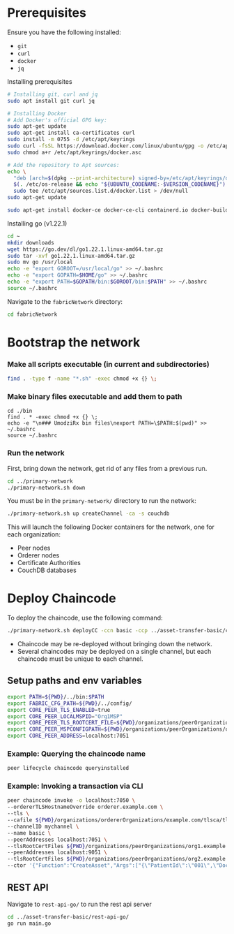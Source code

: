 # Prerequisites
Ensure you have the following installed:
- `git`
- `curl`
- `docker`
- `jq`

Installing prerequisites
```bash
# Installing git, curl and jq
sudo apt install git curl jq
```

```bash
# Installing Docker
# Add Docker's official GPG key:
sudo apt-get update
sudo apt-get install ca-certificates curl
sudo install -m 0755 -d /etc/apt/keyrings
sudo curl -fsSL https://download.docker.com/linux/ubuntu/gpg -o /etc/apt/keyrings/docker.asc
sudo chmod a+r /etc/apt/keyrings/docker.asc

# Add the repository to Apt sources:
echo \
  "deb [arch=$(dpkg --print-architecture) signed-by=/etc/apt/keyrings/docker.asc] https://download.docker.com/linux/ubuntu \
  $(. /etc/os-release && echo "${UBUNTU_CODENAME:-$VERSION_CODENAME}") stable" | \
  sudo tee /etc/apt/sources.list.d/docker.list > /dev/null
sudo apt-get update

sudo apt-get install docker-ce docker-ce-cli containerd.io docker-buildx-plugin docker-compose-plugin
```

Installing go (v1.22.1)
```bash
cd ~
mkdir downloads
wget https://go.dev/dl/go1.22.1.linux-amd64.tar.gz
sudo tar -xvf go1.22.1.linux-amd64.tar.gz
sudo mv go /usr/local
echo -e "export GOROOT=/usr/local/go" >> ~/.bashrc
echo -e "export GOPATH=$HOME/go" >> ~/.bashrc
echo -e "export PATH=$GOPATH/bin:$GOROOT/bin:$PATH" >> ~/.bashrc
source ~/.bashrc
```

Navigate to the `fabricNetwork` directory:

```bash
cd fabricNetwork
```

# Bootstrap the network

### Make all scripts executable (in current and subdirectories)

```bash
find . -type f -name "*.sh" -exec chmod +x {} \;
```

### Make binary files executable and add them to path
```
cd ./bin
find . * -exec chmod +x {} \;
echo -e "\n### UmodziRx bin files\nexport PATH=\$PATH:$(pwd)" >> ~/.bashrc
source ~/.bashrc
```

### Run the network
First, bring down the network, get rid of any files from a previous run.
```bash
cd ../primary-network
./primary-network.sh down
```

You must be in the `primary-network/` directory to run the network:

```bash
./primary-network.sh up createChannel -ca -s couchdb
```

This will launch the following Docker containers for the network, one for each organization:
- Peer nodes
- Orderer nodes
- Certificate Authorities
- CouchDB databases

# Deploy Chaincode

To deploy the chaincode, use the following command:

```bash
./primary-network.sh deployCC -ccn basic -ccp ../asset-transfer-basic/chaincode-go -ccl go
```
- Chaincode may be re-deployed without bringing down the network.
- Several chaincodes may be deployed on a single channel, but each chaincode must be unique to each channel.


## Setup paths and env variables

```bash
export PATH=${PWD}/../bin:$PATH
export FABRIC_CFG_PATH=${PWD}/../config/
export CORE_PEER_TLS_ENABLED=true
export CORE_PEER_LOCALMSPID="Org1MSP"
export CORE_PEER_TLS_ROOTCERT_FILE=${PWD}/organizations/peerOrganizations/org1.example.com/peers/peer0.org1.example.com/tls/ca.crt
export CORE_PEER_MSPCONFIGPATH=${PWD}/organizations/peerOrganizations/org1.example.com/users/Admin@org1.example.com/msp
export CORE_PEER_ADDRESS=localhost:7051
```

### Example: Querying the chaincode name

```bash
peer lifecycle chaincode queryinstalled
```

### Example: Invoking a transaction via CLI

```bash
peer chaincode invoke -o localhost:7050 \
--ordererTLSHostnameOverride orderer.example.com \
--tls \
--cafile ${PWD}/organizations/ordererOrganizations/example.com/tlsca/tlsca.example.com-cert.pem \
--channelID mychannel \
--name basic \
--peerAddresses localhost:7051 \
--tlsRootCertFiles ${PWD}/organizations/peerOrganizations/org1.example.com/tlsca/tlsca.org1.example.com-cert.pem \
--peerAddresses localhost:9051 \
--tlsRootCertFiles ${PWD}/organizations/peerOrganizations/org2.example.com/tlsca/tlsca.org2.example.com-cert.pem \
--ctor '{"Function":"CreateAsset","Args":["{\"PatientId\":\"001\",\"DoctorId\":\"doctor456\",\"PatientName\":\"John Doe\",\"DateOfBirth\":\"1990-01-01\",\"Prescriptions\":[{\"PrescriptionId\":\"rx789\",\"MedicationName\":\"Aspirin\",\"Dosage\":\"100mg\",\"Instructions\":\"Take once daily\"}]}"]}'
```

## REST API
Navigate to `rest-api-go/` to run the rest api server

```bash
cd ../asset-transfer-basic/rest-api-go/
go run main.go
```
